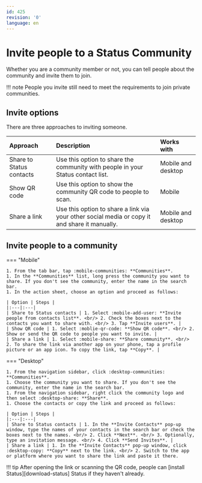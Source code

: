 ```yaml
---
id: 425
revision: '0'
language: en
---
```


# Invite people to a Status Community

Whether you are a community member or not, you can tell people about the community and invite them to join.

!!! note
People you invite still need to meet the requirements to join private communities.

## Invite options

There are three approaches to inviting someone.

| Approach                 | Description                                                                                   | Works with         |
| :----------------------- | :-------------------------------------------------------------------------------------------- | :----------------- |
| Share to Status contacts | Use this option to share the community with people in your Status contact list.               | Mobile and desktop |
| Show QR code             | Use this option to show the community QR code to people to scan.                              | Mobile             |
| Share a link             | Use this option to share a link via your other social media or copy it and share it manually. | Mobile and desktop |

## Invite people to a community

=== "Mobile"

    1. From the tab bar, tap :mobile-communities: **Communities**.
    1. In the **Communities** list, long press the community you want to share. If you don't see the community, enter the name in the search bar.
    1. In the action sheet, choose an option and proceed as follows:

    | Option | Steps |
    |:---|:---|
    | Share to Status contacts | 1. Select :mobile-add-user: **Invite people from contacts list**. <br/> 2. Check the boxes next to the contacts you want to share with. <br/> 3. Tap **Invite users**. |
    | Show QR code | 1. Select :moblie-qr-code: **Show QR code**. <br/> 2. Show or send the QR code to people you want to invite. |
    | Share a link | 1. Select :mobile-share: **Share community**. <br/> 2. To share the link via another app on your phone, tap a profile picture or an app icon. To copy the link, tap **Copy**. |

=== "Desktop"

    1. From the navigation sidebar, click :desktop-communities: **Communities**.
    1. Choose the community you want to share. If you don't see the community, enter the name in the search bar.
    1. From the navigation sidebar, right click the community logo and then select :desktop-share: **Share**.
    1. Choose the contacts or copy the link and proceed as follows:

    | Option | Steps |
    |:---|:---|
    | Share to Status contacts | 1. In the **Invite Contacts** pop-up window, type the names of your contacts in the search bar or check the boxes next to the names. <br/> 2. Click **Next**. <br/> 3. Optionally, type an invitation message. <br/> 4. Click **Send Invites**. |
    | Share a link | 1. In the **Invite Contacts** pop-up window, click :desktop-copy: **Copy** next to the link. <br/> 2. Switch to the app or platform where you want to share the link and paste it there.

!!! tip
After opening the link or scanning the QR code, people can [install Status][download-status] Status if they haven't already.
